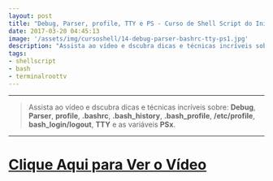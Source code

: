 ```yaml
---
layout: post
title: "Debug, Parser, profile, TTY e PS - Curso de Shell Script do Iniciante ao Avançado"
date: 2017-03-20 04:45:13
image: '/assets/img/cursoshell/14-debug-parser-bashrc-tty-ps1.jpg'
description: "Assista ao vídeo e dscubra dicas e técnicas incríveis sobre esses assuntos."
tags:
- shellscript
- bash
- terminalroottv
---
```


<!--

![image](/assets/img/cursoshell/14-debug-parser-bashrc-tty-ps1.jpg)

-->

***

> Assista ao vídeo e dscubra dicas e técnicas incríveis sobre: __Debug__, __Parser__, __profile__, __.bashrc__, __.bash_history__, __.bash_profile__, __/etc/profile__, __bash_login/logout__, __TTY__ e as variáveis __PSx__.

***


# [Clique Aqui para Ver o Vídeo](https://www.youtube.com/watch?v=h9OSwaIyxBw)


<script async src="https://pagead2.googlesyndication.com/pagead/js/adsbygoogle.js"></script>

<!-- Informat -->
<ins class="adsbygoogle"
 style="display:block"
 data-ad-client="ca-pub-2838251107855362"
 data-ad-slot="2327980059"
 data-ad-format="auto"
 data-full-width-responsive="true"></ins>

<script>
(adsbygoogle = window.adsbygoogle || []).push({});
</script>


